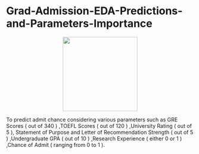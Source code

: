 # Grad-Admission-EDA-Predictions-and-Parameters-Importance

<p align="center"><img width="200" height="200" src="https://www.pacific.edu/images/school-graduate/body/Cap-and-Degree-Icon.png"></p>

To predict admit chance considering various parameters such as GRE Scores ( out of 340 ) ,TOEFL Scores ( out of 120 ) ,University Rating ( out of 5 ), Statement of Purpose and Letter of Recommendation Strength ( out of 5 ) ,Undergraduate GPA ( out of 10 ) ,Research Experience ( either 0 or 1 ) ,Chance of Admit ( ranging from 0 to 1 ).
